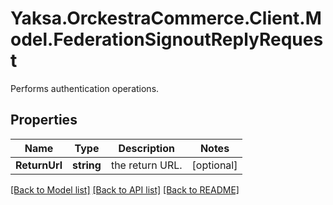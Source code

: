 # Yaksa.OrckestraCommerce.Client.Model.FederationSignoutReplyRequest
Performs authentication operations.

## Properties

Name | Type | Description | Notes
------------ | ------------- | ------------- | -------------
**ReturnUrl** | **string** | the return URL. | [optional] 

[[Back to Model list]](../README.md#documentation-for-models) [[Back to API list]](../README.md#documentation-for-api-endpoints) [[Back to README]](../README.md)

